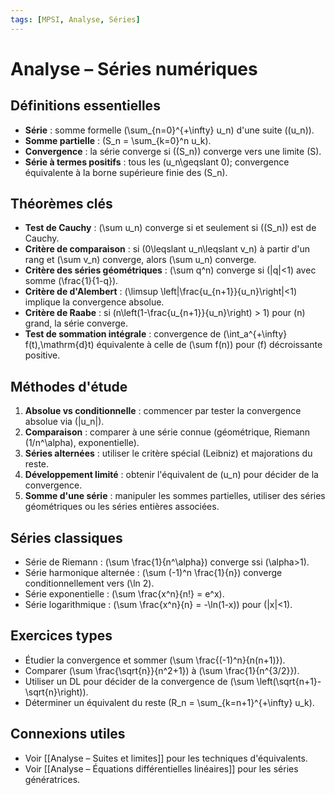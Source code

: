 ```yaml
---
tags: [MPSI, Analyse, Séries]
---
```


# Analyse – Séries numériques

## Définitions essentielles
- **Série** : somme formelle \(\sum_{n=0}^{+\infty} u_n\) d'une suite \((u_n)\).
- **Somme partielle** : \(S_n = \sum_{k=0}^n u_k\).
- **Convergence** : la série converge si \((S_n)\) converge vers une limite \(S\).
- **Série à termes positifs** : tous les \(u_n\geqslant 0\); convergence équivalente à la borne supérieure finie des \(S_n\).

## Théorèmes clés
- **Test de Cauchy** : \(\sum u_n\) converge si et seulement si \((S_n)\) est de Cauchy.
- **Critère de comparaison** : si \(0\leqslant u_n\leqslant v_n\) à partir d'un rang et \(\sum v_n\) converge, alors \(\sum u_n\) converge.
- **Critère des séries géométriques** : \(\sum q^n\) converge si \(|q|<1\) avec somme \(\frac{1}{1-q}\).
- **Critère de d'Alembert** : \(\limsup \left|\frac{u_{n+1}}{u_n}\right|<1\) implique la convergence absolue.
- **Critère de Raabe** : si \(n\left(1-\frac{u_{n+1}}{u_n}\right) > 1\) pour \(n\) grand, la série converge.
- **Test de sommation intégrale** : convergence de \(\int_a^{+\infty} f(t)\,\mathrm{d}t\) équivalente à celle de \(\sum f(n)\) pour \(f\) décroissante positive.

## Méthodes d'étude
1. **Absolue vs conditionnelle** : commencer par tester la convergence absolue via \(|u_n|\).
2. **Comparaison** : comparer à une série connue (géométrique, Riemann \(1/n^\alpha\), exponentielle).
3. **Séries alternées** : utiliser le critère spécial (Leibniz) et majorations du reste.
4. **Développement limité** : obtenir l'équivalent de \(u_n\) pour décider de la convergence.
5. **Somme d'une série** : manipuler les sommes partielles, utiliser des séries géométriques ou les séries entières associées.

## Séries classiques
- Série de Riemann : \(\sum \frac{1}{n^\alpha}\) converge ssi \(\alpha>1\).
- Série harmonique alternée : \(\sum (-1)^n \frac{1}{n}\) converge conditionnellement vers \(\ln 2\).
- Série exponentielle : \(\sum \frac{x^n}{n!} = e^x\).
- Série logarithmique : \(\sum \frac{x^n}{n} = -\ln(1-x)\) pour \(|x|<1\).

## Exercices types
- Étudier la convergence et sommer \(\sum \frac{(-1)^n}{n(n+1)}\).
- Comparer \(\sum \frac{\sqrt{n}}{n^2+1}\) à \(\sum \frac{1}{n^{3/2}}\).
- Utiliser un DL pour décider de la convergence de \(\sum \left(\sqrt{n+1}-\sqrt{n}\right)\).
- Déterminer un équivalent du reste \(R_n = \sum_{k=n+1}^{+\infty} u_k\).

## Connexions utiles
- Voir [[Analyse – Suites et limites]] pour les techniques d'équivalents.
- Voir [[Analyse – Équations différentielles linéaires]] pour les séries génératrices.

